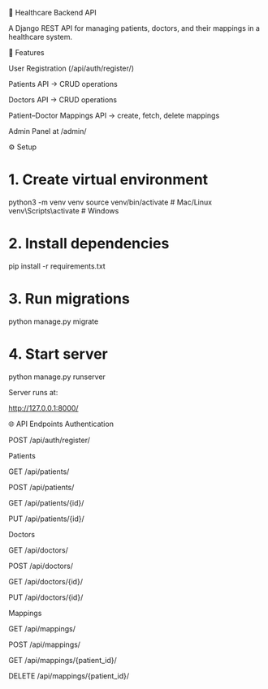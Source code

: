 🏥 Healthcare Backend API

A Django REST API for managing patients, doctors, and their mappings in a healthcare system.

🚀 Features

User Registration (/api/auth/register/)

Patients API → CRUD operations

Doctors API → CRUD operations

Patient–Doctor Mappings API → create, fetch, delete mappings

Admin Panel at /admin/

⚙️ Setup
# 1. Create virtual environment
python3 -m venv venv
source venv/bin/activate   # Mac/Linux
venv\Scripts\activate      # Windows

# 2. Install dependencies
pip install -r requirements.txt

# 3. Run migrations
python manage.py migrate

# 4. Start server
python manage.py runserver


Server runs at:

http://127.0.0.1:8000/

🌐 API Endpoints
Authentication

POST /api/auth/register/

Patients

GET /api/patients/

POST /api/patients/

GET /api/patients/{id}/

PUT /api/patients/{id}/

Doctors

GET /api/doctors/

POST /api/doctors/

GET /api/doctors/{id}/

PUT /api/doctors/{id}/

Mappings

GET /api/mappings/

POST /api/mappings/

GET /api/mappings/{patient_id}/

DELETE /api/mappings/{patient_id}/

